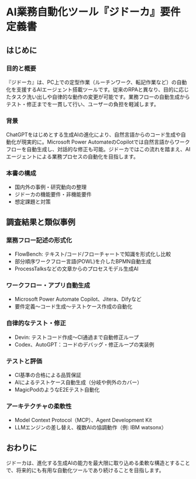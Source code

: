
# AI業務自動化ツール『ジドーカ』要件定義書

## はじめに

### 目的と概要
『ジドーカ』は、PC上での定型作業（ルーチンワーク、転記作業など）の自動化を支援するAIエージェント搭載ツールです。従来のRPAと異なり、目的に応じたタスク洗い出しや自律的な動作の変更が可能です。業務フローの自動生成からテスト・修正までを一貫して行い、ユーザーの負担を軽減します。

### 背景
ChatGPTをはじめとする生成AIの進化により、自然言語からのコード生成や自動化が現実的に。Microsoft Power AutomateのCopilotでは自然言語からワークフローを自動生成し、対話的な修正も可能。ジドーカではこの流れを踏まえ、AIエージェントによる業務プロセスの自動化を目指します。

### 本書の構成
- 国内外の事例・研究動向の整理
- ジドーカの機能要件・非機能要件
- 想定課題と対策

## 調査結果と類似事例

### 業務フロー記述の形式化
- FlowBench: テキスト/コード/フローチャートで知識を形式化し比較
- 部分順序ワークフロー言語(POWL)を介したBPMN自動生成
- ProcessTalksなどの文章からのプロセスモデル生成AI

### ワークフロー・アプリ自動生成
- Microsoft Power Automate Copilot、Jitera、Difyなど
- 要件定義〜コード生成〜テストケース作成の自動化

### 自律的なテスト・修正
- Devin: テストコード作成〜CI通過まで自動修正ループ
- Codex、AutoGPT：コードのデバッグ・修正ループの実装例

### テストと評価
- CI基準の合格による品質保証
- AIによるテストケース自動生成（分岐や例外のカバー）
- MagicPodのようなE2Eテスト自動化

### アーキテクチャの柔軟性
- Model Context Protocol（MCP）、Agent Development Kit
- LLMエンジンの差し替え、複数AIの協調動作（例: IBM watsonx）

## おわりに
ジドーカは、進化する生成AIの能力を最大限に取り込める柔軟な構造とすることで、将来的にも有用な自動化ツールであり続けることを目指します。
